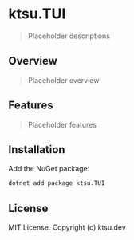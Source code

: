 # ktsu.TUI

> Placeholder descriptions

## Overview

> Placeholder overview

## Features

> Placeholder features

## Installation

Add the NuGet package:

```bash
dotnet add package ktsu.TUI
```

## License

MIT License. Copyright (c) ktsu.dev
